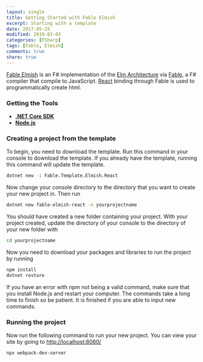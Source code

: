 ```yaml
---
layout: single
title: Getting Started with Fable Elmish
excerpt: Starting with a template
date: 2017-05-25
modified: 2019-03-03
categories: [FSharp]
tags: [Fable, Elmish]
comments: true
share: true
---
```


[Fable Elmish](https://github.com/fable-elmish/elmish) is an F# implementation of the [Elm Architecture](https://guide.elm-lang.org/architecture/) via [Fable](http://fable.io/), a F# compiler that compile to JavaScript.  [React](https://facebook.github.io/react/) binding through Fable is used to programmatically create html.

### Getting the Tools

- [__.NET Core SDK__][microsoft-sdk-core]
- [__Node.js__][node]

### Creating a project from the template

To begin, you need to download the template. Run this command in your console to download the template. If you already have the template, running this command will update the template.

```bash
dotnet new -i Fable.Template.Elmish.React
```

Now change your console directory to the directory that you want to create your new project in. Then run

```bash
dotnet new fable-elmish-react -n yourprojectname
```

You should have created a new folder containing your project. With your project created, update the directory of your console to the directory of your new folder with

```bash
cd yourprojectname
```

Now you need to download your packages and libraries to run the project by running

```bash
npm install
dotnet restore
```

If you have an error with npm not being a valid command, make sure that you install Node.js and restart your computer.
The commands take a long time to finish so be patient. It is finished if you are able to input new commands.

### Running the project

Now run the following command to run your new project. You can view your site by going to [http://localhost:8080/](http://localhost:8080/)

```bash
npx webpack-dev-server
```

[microsoft-sdk-core]: https://www.microsoft.com/net/download/core
[node]: https://nodejs.org/en/